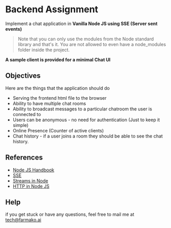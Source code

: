 # Backend Assignment

Implement a chat application in **Vanilla Node JS using SSE (Server sent events)**

> Note that you can only use the modules from the Node standard library and that's it. You are not allowed to even have a node_modules folder inside the project.

**A sample client is provided for a minimal Chat UI**

## Objectives

Here are the things that the application should do

- Serving the frontend html file to the browser
- Ability to have multiple chat rooms
- Ability to broadcast messages to a particular chatroom the user is connected to
- Users can be anonymous - no need for authentication (Just to keep it simple)
- Online Presence (Counter of active clients)
- Chat history - if a user joins a room they should be able to see the chat history.

## References

- [Node JS Handbook](https://flaviocopes.com/tags/node)
- [SSE](https://developer.mozilla.org/en-US/docs/Web/API/Server-sent_events)
- [Streams in Node](https://nodesource.com/blog/understanding-streams-in-nodejs/)
- [HTTP in Node JS](https://www.newline.co/@AoX04/deep-dive-into-the-node-http-module--a7bbb91c)

## Help

if you get stuck or have any questions, feel free to mail me at [tech@farmako.ai](mailto:tech@farmako.ai)
